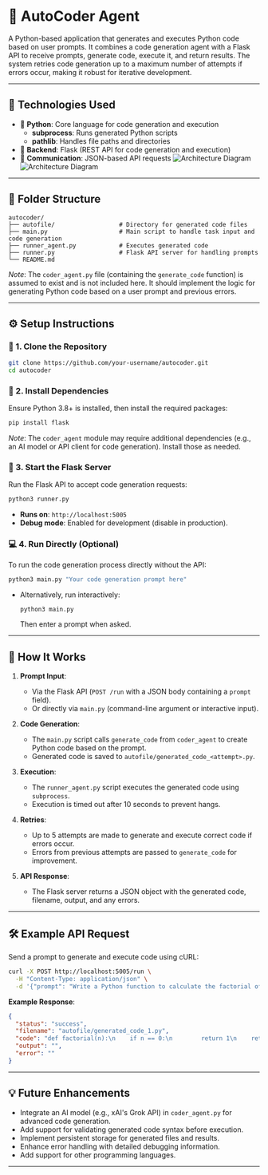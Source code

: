 

# 🧠 AutoCoder Agent

A Python-based application that generates and executes Python code based on user prompts. It combines a code generation agent with a Flask API to receive prompts, generate code, execute it, and return results. The system retries code generation up to a maximum number of attempts if errors occur, making it robust for iterative development.

---

## 🔧 Technologies Used

- 🐍 **Python**: Core language for code generation and execution
  - **subprocess**: Runs generated Python scripts
  - **pathlib**: Handles file paths and directories
- 🚀 **Backend**: Flask (REST API for code generation and execution)
- 🔗 **Communication**: JSON-based API requests
![Architecture Diagram](flow1.png)
![Architecture Diagram](flow1.png)

---


## 📁 Folder Structure

```
autocoder/
├── autofile/                  # Directory for generated code files
├── main.py                    # Main script to handle task input and code generation
├── runner_agent.py            # Executes generated code
├── runner.py                  # Flask API server for handling prompts
└── README.md
```

*Note*: The `coder_agent.py` file (containing the `generate_code` function) is assumed to exist and is not included here. It should implement the logic for generating Python code based on a user prompt and previous errors.

---

## ⚙️ Setup Instructions

### 🔌 1. Clone the Repository

```bash
git clone https://github.com/your-username/autocoder.git
cd autocoder
```

### 🐍 2. Install Dependencies

Ensure Python 3.8+ is installed, then install the required packages:

```bash
pip install flask
```

*Note*: The `coder_agent` module may require additional dependencies (e.g., an AI model or API client for code generation). Install those as needed.

### 🔧 3. Start the Flask Server

Run the Flask API to accept code generation requests:

```bash
python3 runner.py
```

- **Runs on**: `http://localhost:5005`
- **Debug mode**: Enabled for development (disable in production).

### 💻 4. Run Directly (Optional)

To run the code generation process directly without the API:

```bash
python3 main.py "Your code generation prompt here"
```

- Alternatively, run interactively:
  ```bash
  python3 main.py
  ```
  Then enter a prompt when asked.

---

## 🧪 How It Works

1. **Prompt Input**:
   - Via the Flask API (`POST /run` with a JSON body containing a `prompt` field).
   - Or directly via `main.py` (command-line argument or interactive input).

2. **Code Generation**:
   - The `main.py` script calls `generate_code` from `coder_agent` to create Python code based on the prompt.
   - Generated code is saved to `autofile/generated_code_<attempt>.py`.

3. **Execution**:
   - The `runner_agent.py` script executes the generated code using `subprocess`.
   - Execution is timed out after 10 seconds to prevent hangs.

4. **Retries**:
   - Up to 5 attempts are made to generate and execute correct code if errors occur.
   - Errors from previous attempts are passed to `generate_code` for improvement.

5. **API Response**:
   - The Flask server returns a JSON object with the generated code, filename, output, and any errors.

---

## 🛠️ Example API Request

Send a prompt to generate and execute code using cURL:

```bash
curl -X POST http://localhost:5005/run \
  -H "Content-Type: application/json" \
  -d '{"prompt": "Write a Python function to calculate the factorial of a number"}'
```

**Example Response**:

```json
{
  "status": "success",
  "filename": "autofile/generated_code_1.py",
  "code": "def factorial(n):\n    if n == 0:\n        return 1\n    return n * factorial(n-1)",
  "output": "",
  "error": ""
}
```

---

## 💡 Future Enhancements

- Integrate an AI model (e.g., xAI's Grok API) in `coder_agent.py` for advanced code generation.
- Add support for validating generated code syntax before execution.
- Implement persistent storage for generated files and results.
- Enhance error handling with detailed debugging information.
- Add support for other programming languages.

---


